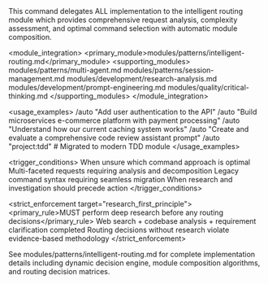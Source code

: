 <command purpose="Intelligent autonomous routing with dynamic module composition and research-first execution">
  
  <delegation target="modules/patterns/intelligent-routing.md">
    This command delegates ALL implementation to the intelligent routing module which provides comprehensive request analysis, complexity assessment, and optimal command selection with automatic module composition.
  </delegation>
  
  <module_integration>
    <primary_module>modules/patterns/intelligent-routing.md</primary_module>
    <supporting_modules>
      <module>modules/patterns/multi-agent.md</module>
      <module>modules/patterns/session-management.md</module>
      <module>modules/development/research-analysis.md</module>
      <module>modules/development/prompt-engineering.md</module>
      <module>modules/quality/critical-thinking.md</module>
    </supporting_modules>
  </module_integration>
  
  <usage_examples>
    <example type="basic">/auto "Add user authentication to the API"</example>
    <example type="complex">/auto "Build microservices e-commerce platform with payment processing"</example>
    <example type="research">/auto "Understand how our current caching system works"</example>
    <example type="prompt_engineering">/auto "Create and evaluate a comprehensive code review assistant prompt"</example>
    <example type="legacy">/auto "project:tdd" # Migrated to modern TDD module</example>
  </usage_examples>
  
  <trigger_conditions>
    <condition type="uncertainty">When unsure which command approach is optimal</condition>
    <condition type="complexity">Multi-faceted requests requiring analysis and decomposition</condition>
    <condition type="legacy">Legacy command syntax requiring seamless migration</condition>
    <condition type="research_first">When research and investigation should precede action</condition>
  </trigger_conditions>
  
  <strict_enforcement target="research_first_principle">
    <primary_rule>MUST perform deep research before any routing decisions</primary_rule>
    <verification>Web search + codebase analysis + requirement clarification completed</verification>
    <consequence>Routing decisions without research violate evidence-based methodology</consequence>
  </strict_enforcement>
  
  <reference>
    See modules/patterns/intelligent-routing.md for complete implementation details including dynamic decision engine, module composition algorithms, and routing decision matrices.
  </reference>
  
</command>